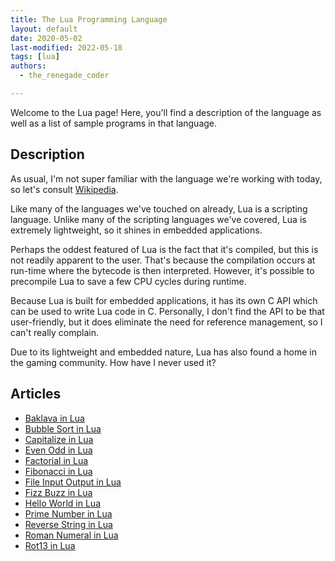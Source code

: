 ```yaml
---
title: The Lua Programming Language
layout: default
date: 2020-05-02
last-modified: 2022-05-18
tags: [lua]
authors:
  - the_renegade_coder

---
```


Welcome to the Lua page! Here, you'll find a description of the language as well as a list of sample programs in that language.

## Description

As usual, I'm not super familiar with the language we're working with today,
so let's consult [Wikipedia][1].

Like many of the languages we've touched on already, Lua is a scripting language.
Unlike many of the scripting languages we've covered, Lua is extremely lightweight,
so it shines in embedded applications.

Perhaps the oddest featured of Lua is the fact that it's compiled, but this is
not readily apparent to the user. That's because the compilation occurs at
run-time where the bytecode is then interpreted. However, it's possible to
precompile Lua to save a few CPU cycles during runtime.

Because Lua is built for embedded applications, it has its own C API which can
be used to write Lua code in C. Personally, I don't find the API to be that
user-friendly, but it does eliminate the need for reference management, so I
can't really complain.

Due to its lightweight and embedded nature, Lua has also found a home in the
gaming community. How have I never used it?

[1]: https://en.wikipedia.org/wiki/Lua_(programming_language)


## Articles

- [Baklava in Lua](https://rzuckerm.github.io/sample-programs-website-copy/projects/baklava/lua)
- [Bubble Sort in Lua](https://rzuckerm.github.io/sample-programs-website-copy/projects/bubble-sort/lua)
- [Capitalize in Lua](https://rzuckerm.github.io/sample-programs-website-copy/projects/capitalize/lua)
- [Even Odd in Lua](https://rzuckerm.github.io/sample-programs-website-copy/projects/even-odd/lua)
- [Factorial in Lua](https://rzuckerm.github.io/sample-programs-website-copy/projects/factorial/lua)
- [Fibonacci in Lua](https://rzuckerm.github.io/sample-programs-website-copy/projects/fibonacci/lua)
- [File Input Output in Lua](https://rzuckerm.github.io/sample-programs-website-copy/projects/file-input-output/lua)
- [Fizz Buzz in Lua](https://rzuckerm.github.io/sample-programs-website-copy/projects/fizz-buzz/lua)
- [Hello World in Lua](https://rzuckerm.github.io/sample-programs-website-copy/projects/hello-world/lua)
- [Prime Number in Lua](https://rzuckerm.github.io/sample-programs-website-copy/projects/prime-number/lua)
- [Reverse String in Lua](https://rzuckerm.github.io/sample-programs-website-copy/projects/reverse-string/lua)
- [Roman Numeral in Lua](https://rzuckerm.github.io/sample-programs-website-copy/projects/roman-numeral/lua)
- [Rot13 in Lua](https://rzuckerm.github.io/sample-programs-website-copy/projects/rot13/lua)